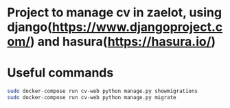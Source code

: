 # Project to manage cv in zaelot, using django(https://www.djangoproject.com/) and hasura(https://hasura.io/)

# Useful commands

```bash
sudo docker-compose run cv-web python manage.py showmigrations
sudo docker-compose run cv-web python manage.py migrate
```